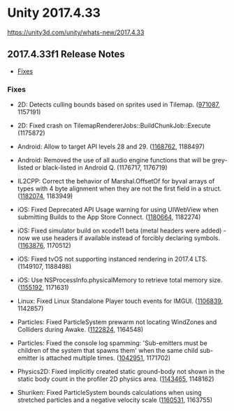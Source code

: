 # Unity 2017.4.33

https://unity3d.com/unity/whats-new/2017.4.33

## 2017.4.33f1 Release Notes

- [Fixes](#fixes)


### Fixes

*   2D: Detects culling bounds based on sprites used in Tilemap. ([971087](https://issuetracker.unity3d.com/issues/tilemap-frustum-culling-is-culling-large-tiles-incorrectly), 1157191)
    
*   2D: Fixed crash on TilemapRendererJobs::BuildChunkJob::Execute (1175872)
    
*   Android: Allow to target API levels 28 and 29. ([1168762](https://issuetracker.unity3d.com/issues/android-api-level-29-and-28-is-not-available-in-latest-unity-2017-dot-4), 1188497)
    
*   Android: Removed the use of all audio engine functions that will be grey-listed or black-listed in Android Q. (1176717, 1176719)
    
*   IL2CPP: Correct the behavior of Marshal.OffsetOf for byval arrays of types with 4 byte alignment when they are not the first field in a struct. ([1182074](https://issuetracker.unity3d.com/issues/64bit-il2cpp-marshal-dot-offsetof-returns-incorrect-offset), 1183949)
    
*   iOS: Fixed Deprecated API Usage warning for using UIWebView when submitting Builds to the App Store Connect. ([1180664](https://issuetracker.unity3d.com/issues/ios-apple-throws-deprecated-api-usage-warning-for-using-uiwebview-when-submitting-builds-to-the-app-store-connect), 1182274)
    
*   iOS: Fixed simulator build on xcode11 beta (metal headers were added) - now we use headers if available instead of forcibly declaring symbols. ([1163876](https://issuetracker.unity3d.com/issues/ios-the-multi-definition-errors-are-thrown-when-building-for-simulator-on-xcode-11-beta), 1170512)
    
*   iOS: Fixed tvOS not supporting instanced rendering in 2017.4 LTS. (1149107, 1188498)
    
*   iOS: Use NSProcessInfo.physicalMemory to retrieve total memory size. ([1155192](https://issuetracker.unity3d.com/issues/ios-systeminfo-dot-systemmemorysize-sometimes-reports-physical-memory-under-report-available-device-memory), 1171631)
    
*   Linux: Fixed Linux Standalone Player touch events for IMGUI. ([1106839](https://issuetracker.unity3d.com/issues/linux-standalone-player-not-receiving-touch-events), 1142857)
    
*   Particles: Fixed ParticleSystem prewarm not locating WindZones and Colliders during Awake. ([1122824](https://issuetracker.unity3d.com/issues/wind-zone-effect-is-not-prewarped-on-a-particle-system-after-reopening-the-project), 1164548)
    
*   Particles: Fixed the console log spamming: 'Sub-emitters must be children of the system that spawns them' when the same child sub-emitter is attached multiple times. ([1042951](https://issuetracker.unity3d.com/issues/particlesystem-logs-sub-emitters-must-be-children-of-the-system-that-spawns-them-in-console-in-prefab-mode), 1171702)
    
*   Physics2D: Fixed implicitly created static ground-body not shown in the static body count in the profiler 2D physics area. ([1143465](https://issuetracker.unity3d.com/issues/profiler-shows-1-static-body-under-physics-2d-when-profiling-an-empty-scene), 1148162)
    
*   Shuriken: Fixed ParticleSystem bounds calculations when using stretched particles and a negative velocity scale ([1160531](https://issuetracker.unity3d.com/issues/cone-shaped-particle-systems-bounds-are-smaller-when-renderer-mode-stretched-billboard-speed-scale-has-negative-value), 1163755)